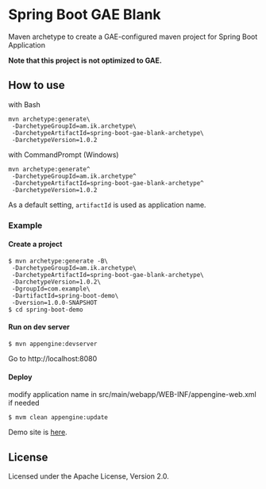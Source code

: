 # Spring Boot GAE Blank

Maven archetype to create a GAE-configured maven project for Spring Boot Application

**Note that this project is not optimized to GAE.**

## How to use

with Bash

    mvn archetype:generate\
     -DarchetypeGroupId=am.ik.archetype\
     -DarchetypeArtifactId=spring-boot-gae-blank-archetype\
     -DarchetypeVersion=1.0.2

with CommandPrompt (Windows)

    mvn archetype:generate^
     -DarchetypeGroupId=am.ik.archetype^
     -DarchetypeArtifactId=spring-boot-gae-blank-archetype^
     -DarchetypeVersion=1.0.2

As a default setting, `artifactId` is used as application name.

### Example

#### Create a project

```
$ mvn archetype:generate -B\
 -DarchetypeGroupId=am.ik.archetype\
 -DarchetypeArtifactId=spring-boot-gae-blank-archetype\
 -DarchetypeVersion=1.0.2\
 -DgroupId=com.example\
 -DartifactId=spring-boot-demo\
 -Dversion=1.0.0-SNAPSHOT
$ cd spring-boot-demo
```

#### Run on dev server

    $ mvn appengine:devserver

Go to http://localhost:8080

#### Deploy

modify application name in src/main/webapp/WEB-INF/appengine-web.xml if needed

    $ mvm clean appengine:update

Demo site is [here](http://spring-boot-demo.appspot.com/).

## License

Licensed under the Apache License, Version 2.0.
